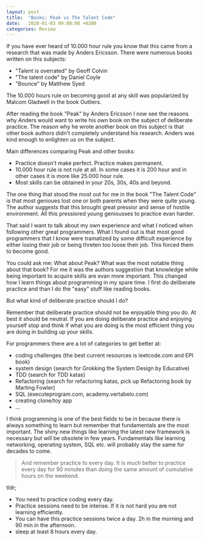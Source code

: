 ```yaml
---
layout: post
title:  "Books: Peak vs The Talent Code"
date:   2020-01-03 09:00:00 +0200
categories: Review
---
```


If you have ever heard of 10.000 hour rule you know that this came from a research that was made by Anders Ericsson. There were numerous books written on this subjects:
- "Talent is overrated" by Geoff Colvin
- "The talent code" by Daniel Coyle
- "Bounce" by Matthew Syed

The 10.000 hours rule on becoming good at any skill was popularized by Malcom Gladwell in the book Outliers.

After reading the book "Peak" by Anders Ericsson I now see the reasons why Anders would want to write his own book on the subject of deliberate practice. The reason why he wrote another book on this subject is that other book authors didn't completely understand his research. Anders was kind enough to enlighten us on the subject.

Main differences comparing Peak and other books:
- Practice doesn't make perfect. Practice makes permanent.
- 10.000 hour rule is not rule at all. In some cases it is 200 hour and in other cases it is more like 25.000 hour rule.
- Most skills can be obtained in your 20s, 30s, 40s and beyond.

The one thing that stood the most out for me in the book "The Talent Code" is that most genioues lost one or both parents when they were quite young. The author suggests that this brought great pressior and sense of hostile environment. All this pressiored young geniousses to practice evan harder.

That said I want to talk about my own experience and what I noticed when following other great programmers. What I found out is that most good programmers that I know were tramatized by some difficult experience by either losing their job or being threten too loose their job. This forced them to become good.

You could ask me: What about Peak? What was the most notable thing about that book? For me it was the authors suggestion that knowledge while being important to acquire skills are evan more important. This changed how I learn things about programming in my spare time. I first do deliberate practice and than I do the "easy" stuff like reading books.

But what kind of deliberate practice should I do?

Remember that deliberate practice should not be enjoyable thing you do. At best it should be neutral. If you are doing deliberate practice and enjoying yourself stop and think if what you are doing is the most efficient thing you are doing in building up your skills.

For programmers there are a lot of categories to get better at:
- coding challenges (the best current resources is leetcode.com and EPI book)
- system design (search for Grokking the System Design by Educative)
- TDD (search for TDD katas)
- Refactoring (search for refactoring katas, pick up Refactoring book by Marting Fowler)
- SQL (executeprogram.com, academy.vertabelo.com)
- creating clone/toy app
- ...

I think programming is one of the best fields to be in because there is always something to learn but remember that fundamentals are the most important. The shiny new things like learning the latest new framework is necessary but will be obsolete in few years. Fundamentals like learning networking, operating system, SQL etc. will probably stay the same for decades to come.

> And remember practice to every day. It is much better to practice every day for 90 minutes than doing the same amount of cumulative hours on the weekend.



tldr;
- You need to practice coding every day.
- Practice sessions need to be intense. If it is not hard you are not learning efficiently.
- You can have this practice sessions twice a day. 2h in the morning and 90 min in the afternoon.
- sleep at least 8 hours every day.
